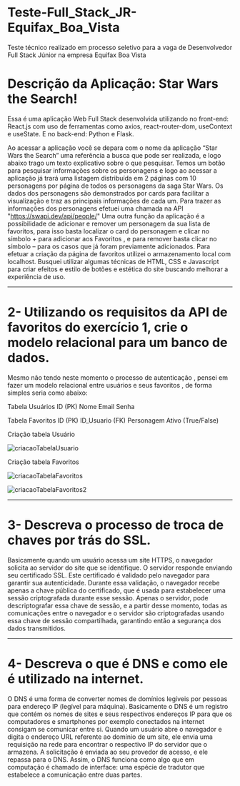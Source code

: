 # Teste-Full_Stack_JR-Equifax_Boa_Vista
Teste técnico realizado em processo seletivo para a vaga de Desenvolvedor Full Stack Júnior na empresa Equifax Boa Vista

# Descrição da Aplicação: Star Wars the Search!

Essa é uma aplicação Web Full Stack desenvolvida utilizando no front-end: React.js com uso de ferramentas como axios, react-router-dom, useContext e useState. E no back-end: Python e Flask.

Ao acessar a aplicação você se depara com o nome da aplicação “Star Wars the Search” uma referência a busca que pode ser realizada, e logo abaixo trago um texto explicativo sobre o que pesquisar.
Temos um botão para pesquisar informações sobre os personagens e logo ao acessar a aplicação já trará uma listagem distribuída em 2 páginas com 10 personagens por página de todos os personagens da saga Star Wars.
Os dados dos personagens são demonstrados por cards para facilitar a visualização e traz as principais informações de cada um.
Para trazer as informações dos personagens efetuei uma chamada na API "https://swapi.dev/api/people/"
Uma outra função da aplicação é a possibilidade de adicionar e remover um personagem da sua lista de favoritos, para isso basta localizar o card do personagem e clicar no símbolo + para adicionar aos Favoritos , e para remover basta clicar no símbolo – para os casos que já foram previamente adicionados.
Para efetuar a criação da página de favoritos utilizei o armazenamento local com localhost.
Busquei utilizar algumas técnicas de HTML, CSS e Javascript para criar efeitos e estilo de botões e estética do site buscando melhorar a experiência de uso.

---

# 2- Utilizando os requisitos da API de favoritos do exercício 1, crie o modelo relacional para um banco de dados.

Mesmo não tendo neste momento o processo de autenticação , pensei em fazer um modelo relacional entre usuários e seus favoritos , de forma simples seria como abaixo:

Tabela Usuários
ID (PK)
Nome
Email Senha

Tabela Favoritos
ID (PK)
ID_Usuario (FK)
Personagem
Ativo (True/False)

Criação tabela Usuário

![criacaoTabelaUsuario](https://lh3.googleusercontent.com/pw/AP1GczNhmiV0VODAJdPUbe_0wcI1IOCvpus-TqS5_ZCypu5jGyG7M8cqnlqDbzRYIR9Ssf0oUT4QW1vmrD5DHlK-X64kXw8lWlj7UUX0JngjdUazZnFzT-QJIZ9l5xT3LGc4zQHozJQeGvE3hSWWhh_OyAQKv4vcPk0Ogqlm8iZGwCt9UjskPB2SP8odjFwyL1AydS80V37NuVG16Fst2oLVJ5BBxO3fQMWWvCy4EiC_p1d2AaXqJPXDA9rCOwa_vFOAdOeR7nalx5YKUnjsBM7Fvx6CVTrmW-c2j1LBFGNeezeSUqi13YRw9I2ylBkGQ5nM-kMc2lAv8HT_TSF2_I0t9kg6JFM5kVx0ZOvz02XLSWOTplx9lZ6ELi9-bNpBb55_Wii-ApaloFPceX6Vq3KaPQywSnR8jre33ZG54XwX3VSIioiOZm2TkHVW40gNUohFMzz3bMY14MAuLV2iR-PFVqHVspZJt1xAGR3nX_-VJuKoHglQuzYEDpKnIPwU5pZ-EhT3_vFnNAtinmdTAu2qDVD5-AP176Od-kst7QAMVSFtWop9doK6WQ5oMcrVqPUNmdBtDblx1p0-QNGO8jTSVdrxw3V09GW7WnoBVrH_AjtXhRwIkgkquukbk2lnLMzNHv5u5NDnp06hZlKBehBemdGpgtN4srh8a2y2x4FFPym6ky7oI6PbsNd6Bf5kMEa218gLmpwmqW-R5xK_KRDBf9rUHighQgg5-LoMu90e3V70OPjghctR-iWmYi_TZuQcg0h2wztH1GJNytaZreLI1ZX1C4QqJvCJDAT5rTTFfTfqqsiVsHv_zCoqN3Lkfn_U7nEsh9WfnqXYUno40qz8NBB2NVqpKOuCEdGhtal-5VvkaaMwMEn4o2R0Xqc2upRdkv9DRELsve_lATlBu6U7sj4BrLGBu0skHe-qre-dTW1qdy3n2_cPCJwBgeznqsM=w569-h210-s-no-gm?authuser=0)

Criação tabela Favoritos

![criacaoTabelaFavoritos](https://lh3.googleusercontent.com/pw/AP1GczP_919HJp9uP-q-Bu1geLTZlbvUS20y1bdskHyzyBEvhKU5tV_I7u2gbvTdJXoOp7mvK4_G_j6ZO1OuU7IQJwhIbxBgWdMs-VDcNAcF1ntwOfvjoXnxzgCBW0Gw09hPVjic0ww2e114oPCBJMXpHukS2zQpuY5qoMqK0lAocnYfhyfuw2mP9SCJxozMherPsqafjs872ce6p5umpNmvhz-eEV_2gw8xb644U5sZJyW6k0EyClwV7IfYngwOUZtROxM7aA7IbkamHvIlwjtpSzu8DMCrspAxUCJhpOPZRGdsfx3jfrA6cAhsq38fHWsLBqu6VPiLhU0feVAlGlFsQoQZqEml8QFhDbTcNN49zAHr0KZ2oS_VDJaEeqjPydelp689wQ9HWx6fdfNWjWF2E0OWh8y-b9XQY8khZzD8YNSB146TrODe7ouRm60etyC8tdUpOkgRDNt8_1mnvkY9e0k80TTKS5uKnB7gesZ50G2flICb2aRDuGIcdlZKLpOgOTmW_SK4lHofeYRs3uxz4GTkXen6mGX14vcwGXhcO7pd_5JbyTaF409zdH0KrTVQ8gA2V-_dfAWiOWuH2rYi_siQpKs4-xksZfooLEC-dGRZbLsP_AMc5QykSEpV-AO5OpYHceaM3qus53pU3aX7hR7stoESZa2v_nxfN0IGLbAbIROGCiPAWAfSYG0WYVmOC6w335fu8axDzJG5vs7yYiV2UoY5ZsbAfupIepYmAG__4w1RnU5t6Dezh16-4xtNutI1kYReo5HcrWqjqEwPbKHEHElFPnCgI9eIbY0UVjqI8lekRyw7j3Ss95KIwHrkN58ode31QG_doOJjargoCVTtcbb__28igi3gYBGwUcZnjv1Y_wQkFLV4mI-MV2uPhXdJ2yufSwvPEMmoEjVJldWh_RWpOQLe-2NvJQtVghjRP9IG0QT_h9_IHU6cH2Q=w569-h206-s-no-gm?authuser=0)

![criacaoTabelaFavoritos2](https://lh3.googleusercontent.com/pw/AP1GczNTdUYSGu_TXUeOfG2fDPAPy7MUK9bGP2fh1fXkvxVZWE6Tc6Ar9di2pHL3P4NMx9W4ujkL2L6L5kaQlFdpJlxcEDnGYMzA_rs4UsDrXAKF2iYbxCZ-2TVAfb-zfuEws-n0KYADSNgxYlM_qWtuUfi_ZCou-K1VIlEQHeio3It8Qm2n9UX3C0wuz4oDUaLfe2MvtcTknKPHdVSjyvhY-m_5XjPgyZ_EwczY0t5TNTjb2MFK-sXQdroE4NRc2Onc9fyKnDfCRLqueKeXECwyDmkhbwPk4vhxiihTiH6v9dNPaedN_t8I5oyjArL7OdW8Zurch0DzdQDPX_82d44LEdrN16VM0iuSm1Oz3USXX7ndXOQTmkDBAr8b3e3S97WrtcUENhZa4CirTYx9L4BAmvR2ZOINFTvZDaTyyJqLbNfnXBTQ4vEA1M-6FMU3iDmjC2EH21qc7D7ZzvSu6NbP8pBCKJqgDgPoWXtedCWGdvF6dU6PtoXcRh4guS5MJRdOosVFCEW33PeiH_0ijVTkdSjM1L1ccX-64sJFXOTLrger9YujBVu-5GobIHakNN2MAFPHlQaeffta-h53FjJeBaAdU4yeliRq129a1aM2FAdfu2iNbJ5SG_yvvIJGSg8LlCBxk-_N74a5h0ENhiZJxvWcag2EGfLG7nNcGOyaiZwpfnb2NnMv_JtmOOY8py7XieZi2ugeot2F-ZSJi14tWLd4ySBlNyTi-uJU_BMFYvjmLjNNbY_Zrol3WAG7qcqRWZDBHVPk4tGCDzKsEwZQyVx0NhxiIwqiriybD18tk1k0CfznIL8c768pF__cC-bVHi1ALLFVFMhxj2t939-YoXB6oHPZFYiJ3lMvR7A893VkLQ324dIHS4Otz-Sl0odvCbpavo1PRCac_rmRBjJmZWo_d4SHTCRYITpAg57betBuE0dtdYj6XvkT6QL2Fs8=w569-h419-s-no-gm?authuser=0)

---

# 3- Descreva o processo de troca de chaves por trás do SSL.
Basicamente quando um usuário acessa um site HTTPS, o navegador solicita ao servidor do site que se identifique. O servidor responde enviando seu certificado SSL. Este certificado é validado pelo navegador para garantir sua autenticidade. Durante essa validação, o navegador recebe apenas a chave pública do certificado, que é usada para estabelecer uma sessão criptografada durante esse sessão.
Apenas o servidor, pode descriptografar essa chave de sessão, e a partir desse momento, todas as comunicações entre o navegador e o servidor são criptografadas usando essa chave de sessão compartilhada, garantindo então a segurança dos dados transmitidos.

---

# 4- Descreva o que é DNS e como ele é utilizado na internet.
O DNS é uma forma de converter nomes de domínios legíveis por pessoas para endereço IP (legível para máquina).
Basicamente o DNS é um registro que contém os nomes de sites e seus respectivos endereços IP para que os computadores e smartphones por exemplo conectados na internet consigam se comunicar entre si.
Quando um usuário abre o navegador e digita o endereço URL referente ao domínio de um site, ele envia uma requisição na rede para encontrar o respectivo IP do servidor que o armazena.
A solicitação é enviada ao seu provedor de acesso, e ele repassa para o DNS. Assim, o DNS funciona como algo que em computação é chamado de interface: uma espécie de tradutor que estabelece a comunicação entre duas partes.
